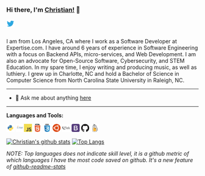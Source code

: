 <!--
**ctdurazo/ctdurazo** is a ✨ _special_ ✨ repository because its `README.md` (this file) appears on your GitHub profile.
Here are some ideas to get you started:

- 🔭 I’m currently working on ...
- 🌱 I’m currently learning ...
- 👯 I’m looking to collaborate on ...
- 🤔 I’m looking for help with ...
- 💬 Ask me about ...
- 📫 How to reach me: ...
- 😄 Pronouns: ...
- ⚡ Fun fact: ...
-->
### Hi there, I'm [Christian!](https://github.com/ctdurazo/) 👋
<a href="https://twitter.com/ctdurazo">
  <img align="left" alt="Christian Durazo | Twitter" width="21px" src="https://raw.githubusercontent.com/ctdurazo/ctdurazo/master/assets/twitter.svg" />
</a>
<br />
<br />

I am from Los Angeles, CA where I work as a Software Developer at Expertise.com. 
I have around 6 years of experience in Software Engineering with a focus on Backend APIs, micro-services, and Web Development. 
I am also an advocate for Open-Source Software, Cybersecurity, and STEM Education.
In my spare time, I enjoy writing and producing music, as well as luthiery.
I grew up in Charlotte, NC and hold a Bachelor of Science in Computer Science from North Carolina State University in Raleigh, NC.

---

<!--
**Now Playing** on Spotify

<a href="https://status.nmoo.dev/now-playing?open">
    <img src="https://status.nmoo.dev/now-playing" width="256" height="64" alt="Now Playing">
</a>

---
-->

- 💬 Ask me about anything [here](https://github.com/ctdurazo/ctdurazo/issues)

---
**Languages and Tools:**  

<img width="21px" src="https://raw.githubusercontent.com/github/explore/master/topics/python/python.png"> <img width="21px" src="https://raw.githubusercontent.com/github/explore/master/topics/java/java.png"><img width="21px" src="https://raw.githubusercontent.com/github/explore/master/topics/javascript/javascript.png"> <img width="21px" src="https://raw.githubusercontent.com/github/explore/master/topics/html/html.png"> <img width="21px" src="https://raw.githubusercontent.com/github/explore/master/topics/css/css.png"> <img width="21px" src="https://raw.githubusercontent.com/github/explore/master/topics/ubuntu/ubuntu.png"> <img width="21px" src="https://raw.githubusercontent.com/github/explore/master/topics/flask/flask.png"> <img width="21px" src="https://raw.githubusercontent.com/github/explore/master/topics/bootstrap/bootstrap.png"> <img width="21px" src="https://raw.githubusercontent.com/github/explore/master/topics/github/github.png"> <img width="21px" src="https://raw.githubusercontent.com/github/explore/master/topics/homebrew/homebrew.png">

[![Christian's github stats](https://github-readme-stats.vercel.app/api?username=ctdurazo&count_private=true&hide=stars,contribs&show_icons=true)](https://github.com/ctdurazo/github-readme-stats)
[![Top Langs](https://github-readme-stats.vercel.app/api/top-langs/?username=ctdurazo&hide=html,css&layout=compact)](https://github.com/ctdurazo/github-readme-stats)

*NOTE: Top languages does not indicate skill level, it is a github metric of which languages I have the most code saved on github. It's a new feature of [github-readme-stats](https://github.com/ctdurazo/github-readme-stats)*

<!--[![Portfolio Card](https://github-readme-stats.vercel.app/api/pin/?username=ctdurazo&repo=ctdurazo.github.io)](https://github.com/ctdurazo/github-readme-stats)-->
